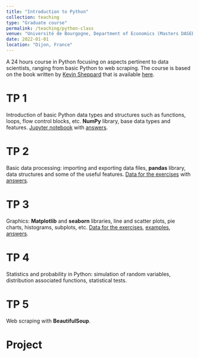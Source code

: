 ```yaml
---
title: "Introduction to Python"
collection: teaching
type: "Graduate course"
permalink: /teaching/python-class
venue: "Université de Bourgogne, Department of Economics (Masters DASEE)"
date: 2022-01-01
location: "Dijon, France"
---
```


A 24 hours course in Python focusing on aspects pertinent to data scientists, ranging from basic Python to web scraping. The course is based on the book written by [Kevin Sheppard](https://www.kevinsheppard.com) that is available [here](https://www.kevinsheppard.com/files/teaching/python/notes/python_introduction_2019.pdf).

TP 1
======
Introduction of basic Python data types and structures such as functions, loops, flow control blocks, etc. <strong>NumPy</strong> library, base data types and features. [Jupyter notebook](https://parsenteva.github.io/files/TP1_Intro.ipynb) with [answers](https://parsenteva.github.io/files/TP1_Intro_Answers.ipynb).

TP 2
======
Basic data processing: importing and exporting data files, <strong>pandas</strong> library, data structures and some of the useful features. [Data for the exercises](https://parsenteva.github.io/files/Data_TP2.zip) with [answers](https://parsenteva.github.io/files/TP2_DataProc_Answers.ipynb).

TP 3
======
Graphics: <strong>Matplotlib</strong> and <strong>seaborn</strong> libraries, line and scatter plots, pie charts, histograms, subplots, etc. [Data for the exercises](https://parsenteva.github.io/files/FTSE_09.csv), [examples](https://parsenteva.github.io/files/TP3_examples.ipynb), [answers](https://parsenteva.github.io/files/TP3_Graphics_Answers_1-3.ipynb).

TP 4
======
Statistics and probability in Python: simulation of random variables, distribution associated functions, statistical tests.

TP 5
======
Web scraping with <strong>BeautifulSoup</strong>.

Project
=======
